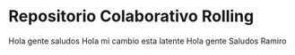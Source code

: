 # Repositorio Colaborativo Rolling
Hola gente saludos
Hola mi cambio esta latente
Hola gente Saludos Ramiro

